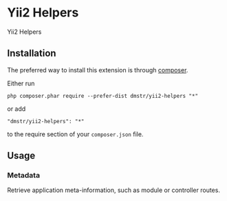 Yii2 Helpers
============

Yii2 Helpers

Installation
------------

The preferred way to install this extension is through [composer](http://getcomposer.org/download/).

Either run

```
php composer.phar require --prefer-dist dmstr/yii2-helpers "*"
```

or add

```
"dmstr/yii2-helpers": "*"
```

to the require section of your `composer.json` file.


Usage
-----

### Metadata

Retrieve application meta-information, such as module or controller routes.


